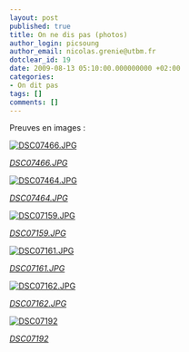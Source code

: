 ```yaml
---
layout: post
published: true
title: On ne dis pas (photos)
author_login: picsoung
author_email: nicolas.grenie@utbm.fr
dotclear_id: 19
date: 2009-08-13 05:10:00.000000000 +02:00
categories:
- On dit pas
tags: []
comments: []
---
```

<p>Preuves en images&nbsp;:</p>


<p><a href="http://farm3.static.flickr.com/2521/3816002397_71a423d647.jpg"><img src="http://farm3.static.flickr.com/2521/3816002397_71a423d647.jpg" alt="DSC07466.JPG" /></a></p>


<p><em><a href="http://www.flickr.com/photos/picsoung/3816002397/">DSC07466.JPG</a></em></p>


<p><a href="http://farm3.static.flickr.com/2646/3816002071_1d11641b30.jpg"><img src="http://farm3.static.flickr.com/2646/3816002071_1d11641b30.jpg" alt="DSC07464.JPG" /></a></p>


<p><em><a href="http://www.flickr.com/photos/picsoung/3816002071/">DSC07464.JPG</a></em></p>


<p><a href="http://farm3.static.flickr.com/2621/3816821376_07b8dc613d.jpg"><img src="http://farm3.static.flickr.com/2621/3816821376_07b8dc613d.jpg" alt="DSC07159.JPG" /></a></p>


<p><em><a href="http://www.flickr.com/photos/picsoung/3816821376/">DSC07159.JPG</a></em></p>


<p><a href="http://farm4.static.flickr.com/3557/3816009639_3c554d30cc_t.jpg"><img src="http://farm4.static.flickr.com/3557/3816009639_3c554d30cc.jpg" alt="DSC07161.JPG" /></a></p>


<p><em><a href="http://www.flickr.com/photos/picsoung/3816009639/">DSC07161.JPG</a></em></p>


<p><a href="http://farm4.static.flickr.com/3554/3816010511_a861b30043_t.jpg"><img src="http://farm4.static.flickr.com/3554/3816010511_a861b30043.jpg" alt="DSC07162.JPG" /></a></p>


<p><em><a href="http://www.flickr.com/photos/picsoung/3816010511/">DSC07162.JPG</a></em></p>


<p><a href="http://farm3.static.flickr.com/2611/3816823694_04ebb0ddbb_t.jpg"><img src="http://farm3.static.flickr.com/2611/3816823694_04ebb0ddbb.jpg" alt="DSC07192" /></a></p>


<p><em><a href="http://www.flickr.com/photos/picsoung/3816823694/">DSC07192</a></em></p>
